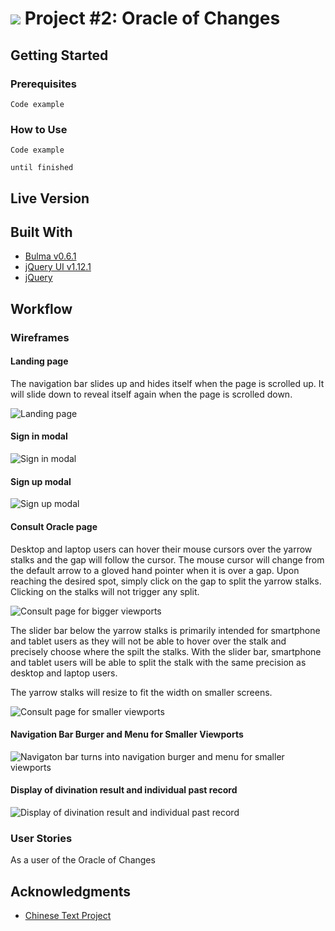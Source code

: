 # ![](https://ga-dash.s3.amazonaws.com/production/assets/logo-9f88ae6c9c3871690e33280fcf557f33.png) Project #2: Oracle of Changes

<!-- This is the starter code for WDI projects. Please update this README file with information specific to your project. Replace this paragraph for instance, with a short description of your project. Then update the sections below. Refer to your project specificaion for instructions on how to submit your projects. -->

## Getting Started

<!-- Provide instructions here about how to get your project running on our local machine. Do we just need to clone and open a certain file or do we need to install anything first. -->

### Prerequisites

<!-- What is needed to install and run the project, how do we install them -->

```
Code example
```

### How to Use

<!-- A step by step guide on how to install and use the project, for example if this is a game, how do we play it. -->

```
Code example
```

<!-- More steps... -->

```
until finished
```

## Live Version

<!-- Where is this deployed online (github pages, heroku etc), give us the link and any access details we need. -->

## Built With

<!-- What did you use to build it, list the technologies, plugins, gems, packages etc. -->

- [Bulma v0.6.1](https://bulma.io) 
- [jQuery UI v1.12.1](https://jqueryui.com)
- [jQuery](http://jquery.com/)

## Workflow

<!-- Did you write user stories, draw wireframes, use task tracking, produce ERDs? Did you use source control, with regular commits? Include links to them here. -->

### Wireframes

#### Landing page

The navigation bar slides up and hides itself when the page is scrolled up. It will slide down to reveal itself again when the page is scrolled down.

![Landing page](./documentation/wireframes/01_home.png)

#### Sign in modal

![Sign in modal](./documentation/wireframes/02_signin.png)

#### Sign up modal

![Sign up modal](./documentation/wireframes/03_signup.png)

#### Consult Oracle page

Desktop and laptop users can hover their mouse cursors over the yarrow stalks and the gap will follow the cursor. The mouse cursor will change from the default arrow to a gloved hand pointer when it is over a gap. Upon reaching the desired spot, simply click on the gap to split the yarrow stalks. Clicking on the stalks will not trigger any split.

![Consult page for bigger viewports](./documentation/wireframes/04_consult.png)

The slider bar below the yarrow stalks is primarily intended for smartphone and tablet users as they will not be able to hover over the stalk and precisely choose where the spilt the stalks. With the slider bar, smartphone and tablet users will be able to split the stalk with the same precision as desktop and laptop users. 

The yarrow stalks will resize to fit the width on smaller screens.

![Consult page for smaller viewports](./documentation/wireframes/05_consult_responsive.png)

#### Navigation Bar Burger and Menu for Smaller Viewports

![Navigaton bar turns into navigation burger and menu for smaller viewports](./documentation/wireframes/06_menu_responsive.png)

#### Display of divination result and individual past record

![Display of divination result and individual past record](./documentation/wireframes/07_records.png)


### User Stories

As a user of the Oracle of Changes

<!-- ## Authors -->

<!-- Did you collaborate with others on this project, list them here -->

<!-- - **John McClain** - *Responsible for keeping vests white* - [GithubUserName](https://github.com/GithubUserName) -->

## Acknowledgments

- [Chinese Text Project](http://ctext.org/)
  <!-- - Hat tip to anyone who's code was used, for example [this was a useful starting point for creating this template](https://gist.github.com/PurpleBooth/109311bb0361f32d87a2). -->

